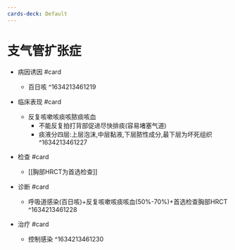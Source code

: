 ```yaml
---
cards-deck: Default
---
```


# 支气管扩张症

-  病因诱因 #card 
	-  百日咳 ^1634213461219


- 临床表现 #card 
	- 反复咳嗽咳痰咳脓痰咳血
		- 不能反复拍打背部促进尽快排痰(容易堵塞气道)
		- 痰液分四层:上层泡沫,中层黏液,下层脓性成分,最下层为坏死组织 ^1634213461227


- 检查 #card 
	- [[胸部HRCT为首选检查]]
	
	
- 诊断 #card 
	- 呼吸道感染(百日咳)+反复咳嗽咳痰咳血(50%-70%)+首选检查胸部HRCT ^1634213461228

- 治疗 #card 
	- 控制感染 ^1634213461230
